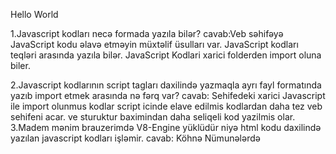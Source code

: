 Hello World

1.Javascript kodları necə formada yazıla bilər?
 cavab:Veb səhifəyə JavaScript kodu əlavə etməyin müxtəlif üsulları var.
    JavaScript kodları <script> və </script> teqləri arasında yazıla bilər.
    JavaScript Kodlari xarici folderden import oluna biler.
    
2.Javascript kodlarının script tagları daxilində yazmaqla ayrı fayl formatında yazıb import etmek arasında nə fərq var?
  cavab: Sehifedeki xarici Javascript ile import olunmus kodlar script icinde elave edilmis kodlardan daha tez  veb sehifeni acar. ve sturuktur baximindan daha seliqeli kod yazilmis olar.
3.Madem mənim brauzerimdə V8-Engine yüklüdür niyə html kodu daxilində yazılan javascript kodları işləmir.
  cavab: Köhnə Nümunələrdə <script type = text/javascript> inline öz type atributu kimi HTML5-də silinmişdir.Buna görə
   də javscript kodları inline script olaraq V8-Engine Yüklü olmasina ragmen işləmir.

Code Structor
1.";" hansı hallarda istifadə edilir?
 cavab: Melumati bildirmek uchun istifade edilir.
2.Javascript-də comment yazmaq üçün neçə üsul var?
 cavab:Tək sətirli şərhlər // ilə başlayır.
// və sətrin sonu arasındakı hər hansı mətn JavaScript tərəfindən nəzərə alınmayacaq(yeni comment olaraq qalacaq).

Çox sətirli şərhlər /* ilə başlayır və */ ilə bitir.
/* və */ arasındakı istənilən mətn JavaScript tərəfindən nəzərə alınmayacaq (yeni comment olaraq qalacaq).
